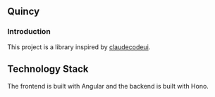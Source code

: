 ## Quincy

### Introduction

This project is a library inspired by [claudecodeui](https://github.com/siteboon/claudecodeui).

## Technology Stack

The frontend is built with Angular and the backend is built with Hono.